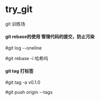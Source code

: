 # try_git
git 训练场

#### git rebase的使用 管理代码的提交，防止污染
#git log --oneline

#git rebase -i 哈希吗

#### git tag 打标签
#git tag -a v0.1.0 

#git push origin --tags
